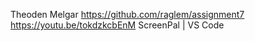 Theoden Melgar
https://github.com/raglem/assignment7
https://youtu.be/tokdzkcbEnM
ScreenPal | VS Code
